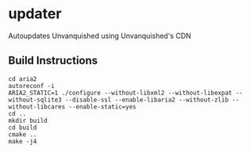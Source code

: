 # updater
Autoupdates Unvanquished using Unvanquished's CDN

## Build Instructions
```
cd aria2
autoreconf -i
ARIA2_STATIC=1 ./configure --without-libxml2 --without-libexpat --without-sqlite3 --disable-ssl --enable-libaria2 --without-zlib --without-libcares --enable-static=yes
cd ..
mkdir build
cd build
cmake ..
make -j4
```